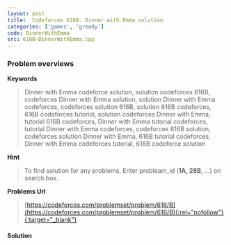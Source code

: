 ```yaml
---
layout: post
title:  Codeforces 616B. Dinner with Emma solution
categories: ['games', 'greedy']
code: DinnerWithEmma
src: 616B-DinnerWithEmma.cpp
---
```

### **Problem overviews**

**Keywords**
> Dinner with Emma codeforce solution, solution codeforces 616B, codeforces Dinner with Emma solution, solution Dinner with Emma codeforces, codeforces solution 616B, solution 616B codeforces, 616B codeforces tutorial, solution codeforces Dinner with Emma, tutorial 616B codeforces, Dinner with Emma tutorial codeforces, tutorial Dinner with Emma codeforces, codeforces 616B solution, codeforces solution Dinner with Emma, 616B tutorial codeforces, Dinner with Emma codeforces tutorial, 616B codeforce solution

**Hint**
> To find solution for any problems, Enter probleam_id (**1A, 28B**, ...) on search box. 

**Problems Url**
> [https://codeforces.com/problemset/problem/616/B](https://codeforces.com/problemset/problem/616/B){:rel="nofollow"}{:target="_blank"}

#### **Solution**



